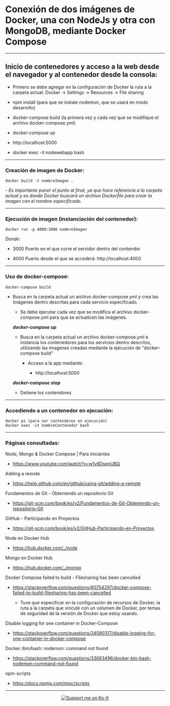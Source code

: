 # Conexión de dos imágenes de Docker, una con NodeJs y otra con MongoDB, mediante Docker Compose

---

## Inicio de contenedores y acceso a la web desde el navegador y al contenedor desde la consola:

- Primero se debe agregar en la configuración de Docker la ruta a la carpeta actual: Docker -> Settings -> Resources -> File sharing

- npm install (para que se instale nodemon, que se usará en modo desarrollo)

- docker-compose build (la primera vez y cada vez que se modifique el archivo docker-compose.yml)

- docker-compose up

- http://localhost:5000

- docker exec -it nodewebapp bash

---

### **Creación de imagen de Docker:**

    docker build -t nombreImagen .

_- Es importante poner el punto al final, ya que hace referencia a la carpeta actual y es donde Docker buscará un archivo Dockerfile para crear la imagen con el nombre especificado._

---

### **Ejecución de imagen (instanciación del contenedor):**

    docker run -p 4000:3000 nombreImagen

_Donde:_

- 3000 Puerto en el que corre el servidor dentro del contendor

- 4000 Puerto desde el que se accederá: http://localhost:4000

---

### **Uso de docker-compose:**

    docker-compose build

- Busca en la carpeta actual un archivo docker-compose.yml y crea las imágenes dentro descritas para cada servicio especificado.

  - Se debe ejecutar cada vez que se modifica el archivo docker-compose.yml para que se actualicen las imágenes.

  **_docker-compose up_**

  - Busca en la carpeta actual un archivo docker-compose.yml e instancia los contenedores para los servicios dentro descritos, utilizando las imagenes creadas mediante la ejecución de "docker-compose build"

    - Acceso a la app mediante:

      - http://localhost:5000

  **_docker-compose stop_**

  - Detiene los contendores

---

### **Accediendo a un contenedor en ejecución:**

    docker ps (para ver contendores en ejecución)
    docker exec -it nombreContenedor bash

---

### **Páginas consultadas:**

Node, Mongo & Docker Compose | Para iniciantes

- https://www.youtube.com/watch?v=w1v6DspnUBQ

Adding a remote

- https://help.github.com/en/github/using-git/adding-a-remote

Fundamentos de Git - Obteniendo un repositorio Git

- https://git-scm.com/book/es/v2/Fundamentos-de-Git-Obteniendo-un-repositorio-Git

GitHub - Participando en Proyectos

- https://git-scm.com/book/es/v2/GitHub-Participando-en-Proyectos

Node en Docker Hub

- https://hub.docker.com/_/node

Mongo en Docker Hub

- https://hub.docker.com/_/mongo

Docker Compose failed to build - Filesharing has been cancelled

- https://stackoverflow.com/questions/60754297/docker-compose-failed-to-build-filesharing-has-been-cancelled

  - Tuve que especificar en la configuración de recursos de Docker, la ruta a la carpeta que vinculé con un volumen de Docker, por temas de seguridad de la versión de Docker que estoy usando.

Disable logging for one container in Docker-Compose

- https://stackoverflow.com/questions/34590317/disable-logging-for-one-container-in-docker-compose

Docker /bin/bash: nodemon: command not found

- https://stackoverflow.com/questions/33663496/docker-bin-bash-nodemon-command-not-found

npm-scripts

- https://docs.npmjs.com/misc/scripts

---

<p align="center">
    <a href="https://ko-fi.com/L3L31N4GV" target="_blank">
            <img src="https://www.ko-fi.com/img/githubbutton_sm.svg" alt="Support me on Ko-fi"/>
    </a>
</p>

